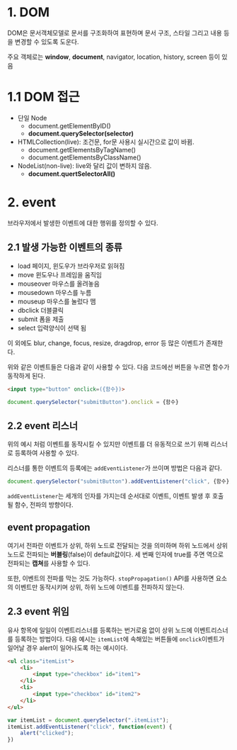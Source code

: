 # 1. DOM

DOM은 문서객체모델로  문서를 구조화하여 표현하며 문서 구조, 스타일 그리고 내용 등을 변경할 수 있도록 도운다. 

주요 객체로는 **window**, **document**, navigator, location, history, screen 등이 있음



# 1.1 DOM 접근

- 단일 Node
  - document.getElementByID()
  - **document.querySelector(selector)**
- HTMLCollection(live): 조건문, for문 사용시 실시간으로 값이 바뀜.
  - document.getElementsByTagName()
  - document.getElementsByClassName()
- NodeList(non-live): live와 달리 값이 변하지 않음.
  - **document.quertSelectorAll()**



# 2. event

브라우저에서 발생한 이벤트에 대한 행위를 정의할 수 있다.



## 2.1 발생 가능한 이벤트의 종류

- load  페이지, 윈도우가 브라우저로 읽혀짐
- move 윈도우나 프레임을 움직임
- mouseover 마우스를 올려놓음
- mousedown 마우스를 누름
- mouseup 마우스를 눌렀다 뗌
- dbclick 더블클릭
- submit 폼을 제출
- select 입력양식이 선택 됨

이 외에도 blur, change, focus, resize, dragdrop, error 등 많은 이벤트가 존재한다.

위와 같은 이벤트들은 다음과 같이 사용할 수 있다. 다음 코드에선 버튼을 누르면 함수가 동작하게 된다. 

```html
<input type="button" onclick=({함수})>
```

```javascript
document.querySelector("submitButton").onclick = {함수}
```



## 2.2 event 리스너

위의 예시 처럼 이벤트를 동작시킬 수 있지만 이벤트를 더 유동적으로 쓰기 위해 리스너로 등록하여 사용할 수 있다.

리스너를 통한 이벤트의 등록에는 `addEventListener`가 쓰이며 방법은 다음과 같다.

```javascript
document.querySelector("submitButton").addEventListener("click", {함수})
```

`addEventListener`는 세개의 인자를 가지는데 순서대로 이벤트, 이벤트 발생 후 호출 될 함수, 전파의 방향이다. 



## event propagation

여기서 전파란 이벤트가 상위, 하위 노드로 전달되는 것을 의미하며 하위 노드에서 상위 노드로 전파되는 **버블링**(false)이 default값이다. 세 번째 인자에 true를 주면 역으로 전파되는 **캡쳐**를 사용할 수 있다.

또한, 이벤트의 전파를 막는 것도 가능하다. `stopPropagation()` API를 사용하면 요소의 이벤트만 동작시키며 상위, 하위 노드에 이벤트를 전파하지 않는다.



## 2.3 event 위임

유사 항목에 일일이 이벤트리스너를 등록하는 번거로움 없이 상위 노드에 이벤트리스너를 등록하는 방법이다. 다음 예시는 `itemList`에 속해있는 버튼들에 `onclick`이벤트가 일어날 경우 alert이 일어나도록 하는 예시이다.

```html
<ul class="itemList">
    <li>
    	<input type="checkbox" id="item1">
    </li>
    <li>
    	<input type="checkbox" id="item2">
    </li>
</ul>
```

```javascript
var itemList = document.querySelector(".itemList");
itemList.addEventListener("click", function(event) {
    alert("clicked");
})
```

